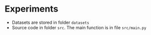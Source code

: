 # Experiments 

- Datasets are stored in folder `datasets`
- Source code in folder `src`. The main function is in file `src/main.py`
